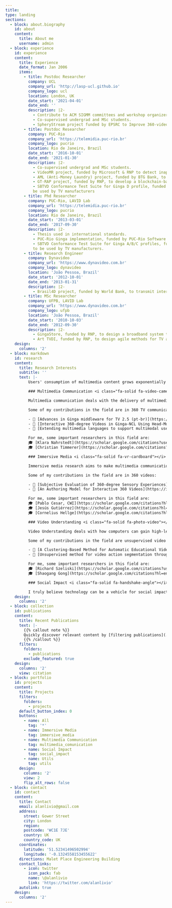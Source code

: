 ```yaml
---
title:
type: landing
sections:
  - block: about.biography
    id: about
    content:
      title: About me
      username: admin
  - block: experience
    id: experience
    content:
      title: Experience
      date_format: Jan 2006
      items:
        - title: Postdoc Researcher
          company: UCL
          company_url: 'http://lasp-ucl.github.io'
          company_logo: ucl
          location: London, UK
          date_start: '2021-04-01'
          date_end: ''
          description: |2-
            - Contribute to ACM SIGMM committees and workshop organizer;
            - Co-supervised undergrad and MSc students.
            - SpheryStream project funded by EPSRC to Improve 360-video streaming with profile-based methods
        - title: Postdoc Researcher
          company: PUC-Rio
          company_url: 'https://telemidia.puc-rio.br'
          company_logo: pucrio
          location: Rio de Janeiro, Brazil
          date_start: '2016-10-01'
          date_end: '2021-01-30'
          description: |2-
            - Co-supervised undergrad and MSc students.
            - VideoMR project, funded by Microsoft & RNP to detect inappropriate content in video scenes;
            - AML (Anti-Money Laundry) project, funded by BTG Bank, to detect financial transactions risk and anomaly detection.
            - GT-RAP project, funded by RNP, to develop a blockchain-based system for academic certificates.
            - SBTVD Conformance Test Suite for Ginga D profile, funded by the Brazilian Ministry of Science and Technology, to
            be used by TV manufacturers
        - title: Phd Researcher
          company: PUC-Rio, LAVID Lab
          company_url: 'https://telemidia.puc-rio.br'
          company_logo: pucrio
          location: Rio de Janeiro, Brazil
          date_start: '2013-03-01'
          date_end: '2017-09-30'
          description: |2-
            - Thesis used in international standards.
            - PUC-Rio Ginga implementation, funded by PUC-Rio Software Licenses, to be used by TV manufacturers;
            - SBTVD Conformance Test Suite for Ginga A/B/C profiles, funded by the Brazilian Ministry of Science and Technology,
            to be used by TV manufacturers.
        - title: Research Engineer
          company: Dynavideo
          company_url: 'https://www.dynavideo.com.br'
          company_logo: dynavideo
          location: 'João Pessoa, Brazil'
          date_start: '2012-10-01'
          date_end: '2013-01-31'
          description: |2-
            - Brasil4D project, funded by World Bank, to transmit interactive TV content with social features to low-income families.
        - title: MSc Researcher
          company: UFPB, LAVID Lab
          company_url: 'https://www.dynavideo.com.br'
          company_logo: ufpb
          location: 'João Pessoa, Brazil'
          date_start: '2010-10-03'
          date_end: '2012-09-30'
          description: |2-
            - GingaStore, funded by RNP, to design a broadband system to deliver TV applications.
            - Art TVDI, funded by RNP, to design agile methods for TV application development.
    design:
      columns: '2'
  - block: markdown
    id: research
    content:
      title: Research Interests
      subtitle: ''
      text: |-
          Users' consumption of multimedia content grows exponentially in Internet, smart devices, social media, and other contexts. Multimedia Systems addresses technological issues for enabling and improving consumption, such as content delivery, adaptation, accessibility and personalization, multimedia for local networks, and others. I am particularly interested in the intersection of Machine Learning and Multimedia Systems. I have contributed to multimedia communication, immersive media, and video understanding.

          ### Multimedia Communication <i class="fa-solid fa-video-camera"></i>

          Multimedia communication deals with the delivery of multimedia data in digital networks. A multimedia communication infrastructure requires components such as protocols, services, middleware, and mechanisms to handle a well-defined quality of service (QoS).

          Some of my contributions in the field are in 360 TV communication and its middleware:

          - 📄 [Advances in Ginga middleware for TV 2.5 (pt-br)](https://set.org.br/news-revista-da-set/artigo-news-revista-da-set/avancos-do-middleware-ginga-para-tv-2-5/)
          - 📄 [Interactive 360-degree Videos in Ginga-NCL Using Head-Mounted-Displays as Second Screen Devices](https://dl.acm.org/doi/abs/10.1145/3428658.3430972)
          - 📄 [Extending multimedia languages to support multimodal user interactions](https://link.springer.com/article/10.1007/s11042-016-3846-8)

          For me, some important researchers in this field are:
          🎓 [Klara Nahrstedt](https://scholar.google.com/citations?user=TW0t25AAAAAJ&hl=en&oi=ao)
          🎓 [Christian Timmerer](https://scholar.google.com/citations?hl=en&user=WqVnh0IAAAAJ)

          ### Immersive Media <i class="fa-solid fa-vr-cardboard"></i>

          Immersive media research aims to make multimedia communications systems more natural and with higher QoE, especially by imitating the physical world through digital simulation. I particularly researched it through VR/360 video and multisensorial aspects.

          Some of my contributions in the field are in 360 videos:

          - 📄 [Subjective Evaluation of 360-degree Sensory Experiences](https://ieeexplore.ieee.org/abstract/document/8901743)
          - 📄 [An Authoring Model for Interactive 360 Videos](https://ieeexplore.ieee.org/abstract/document/9105958)

          For me, some important researchers in this field are:
          🎓 [Pablo Cesar, CWI](https://scholar.google.com/citations?hl=en&user=guRMl5IAAAAJ),
          🎓 [Jesús Gutiérrez](https://scholar.google.com/citations?hl=en&user=t_WCdAsAAAAJ)
          🎓 [Cornelius Hellge](https://scholar.google.com/citations?hl=en&user=Bb3G13cAAAAJ)

          ### Video Understanding <i class="fa-solid fa-photo-video"></i>

          Video Understanding deals with how computers can gain high-level understanding from digital images or videos. Unlike Multimedia Systems' aspects of delivery and feasibility, it aims to analyze multimedia data automatically. Usage scenarios are video retrieval and browsing, anomaly detection, and others.

          Some of my contributions in the field are unsupervised video analysis:

          - 📄 [A Clustering-Based Method for Automatic Educational Video Recommendation Using Deep Face-Features of Lecturers](https://ieeexplore.ieee.org/abstract/document/9327972/)
          - 📄 [Unsupervised method for video action segmentation through spatio-temporal and positional-encoded embeddings](https://dl.acm.org/doi/abs/10.1145/3524273.3528187)

          For me, some important researchers in this field are:
          🎓 [Richard Szeliski](https://scholar.google.com/citations?user=3_u1jHQAAAAJ)
          🎓 [Shaogang Gong](https://scholar.google.com/citations?hl=en&user=Nhi0I8cAAAAJ)

          ### Social Impact <i class="fa-solid fa-handshake-angle"></i>

          I truly believe technology can be a vehicle for social impact, especially in multimedia. Today, multimedia/web/video data are spread and are useful for accessibility, governance transparency, minority inclusion, social justice/activism, etc.
    design:
      columns: '2'
  - block: collection
    id: publications
    content:
      title: Recent Publications
      text: |-
        {{% callout note %}}
        Quickly discover relevant content by [filtering publications](./publication/).
        {{% /callout %}}
      filters:
        folders:
          - publications
        exclude_featured: true
    design:
      columns: '2'
      view: citation
  - block: portfolio
    id: projects
    content:
      title: Projects
      filters:
        folders:
          - projects
      default_button_index: 0
      buttons:
        - name: All
          tag: '*'
        - name: Immersive Media
          tag: immersive_media
        - name: Multimedia Communication
          tag: multimedia_comunication
        - name: Social Impact
          tag: social_impact
        - name: Utils
          tag: utils
      design:
        columns: '2'
        view: 2
        flip_alt_rows: false
  - block: contact
    id: contact
    content:
      title: Contact
      email: alanlivio@gmail.com
      address:
        street: Gower Street
        city: London
        region:
        postcode: 'WC1E 7JE'
        country: UK
        country_code: UK
      coordinates:
        latitude: '51.52341496502994'
        longitude: '-0.1324558153455622'
      directions: Malet Place Engineering Building
      contact_links:
        - icon: twitter
          icon_pack: fab
          name: \@alanlivio
          link: 'https://twitter.com/alanlivio'
      autolink: true
    design:
      columns: '2'
---
```

